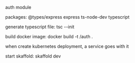 auth module

packages:
@types/express
express
ts-node-dev
typescript

generate typescript file:
tsc --init

build docker image:
docker build -t <docker id>/auth .

when create kubernetes deployment, a service goes with it

start skaffold:
skaffold dev
